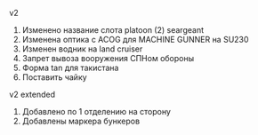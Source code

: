 v2

1. Изменено название слота platoon (2) seargeant
2. Изменена оптика с ACOG для MACHINE GUNNER на SU230
3. Изменен водник на land cruiser
4. Запрет вывоза вооружения СПНом обороны
5. Форма tan для такистана
6. Поставить чайку

v2 extended

1. Добавлено по 1 отделению на сторону
2. Добавлены маркера бункеров
